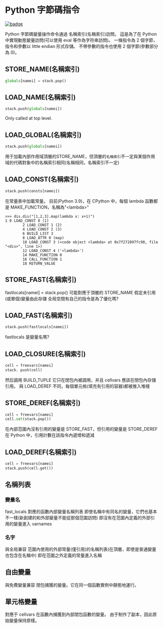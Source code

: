 # Python 字節碼指令

[![badge](https://img.shields.io/endpoint.svg?url=https%3A%2F%2Fgezf7g7pd5.execute-api.ap-northeast-1.amazonaws.com%2Fdefault%2Fsource_up_to_date%3Fowner%3Derg-lang%26repos%3Derg%26ref%3Dmain%26path%3Ddoc/EN/python/bytecode_instructions.md%26commit_hash%3Dd15cbbf7b33df0f78a575cff9679d84c36ea3ab1)](https://gezf7g7pd5.execute-api.ap-northeast-1.amazonaws.com/default/source_up_to_date?owner=erg-lang&repos=erg&ref=main&path=doc/EN/python/bytecode_instructions.md&commit_hash=d15cbbf7b33df0f78a575cff9679d84c36ea3ab1)

Python 字節碼變量操作命令通過 名稱索引(名稱索引)訪問。 這是為了在 Python 中實現動態變量訪問(可以使用 eval 等作為字符串訪問)。
一條指令為 2 個字節，指令和參數以 little endian 形式存儲。
不帶參數的指令也使用 2 個字節(參數部分為 0)。

## STORE_NAME(名稱索引)

```python
globals[namei] = stack.pop()
```

## LOAD_NAME(名稱索引)

```python
stack.push(globals[namei])
```

Only called at top level.

## LOAD_GLOBAL(名稱索引)

```python
stack.push(globals[namei])
```

用于加載內部作用域頂層的STORE_NAME，但頂層的`名稱索引`不一定與某個作用域的代碼對象中的名稱索引相同(名稱相同，名稱索引不一定)

## LOAD_CONST(名稱索引)

```python
stack.push(consts[namei])
```

在常量表中加載常量。
目前(Python 3.9)，在 CPython 中，每個 lambda 函數都是 MAKE_FUNCTION，名稱為"\<lambda\>"

```console
>>> dis.dis("[1,2,3].map(lambda x: x+1)")
1 0 LOAD_CONST 0 (1)
        2 LOAD_CONST 1 (2)
        4 LOAD_CONST 2 (3)
        6 BUILD_LIST 3
        8 LOAD_ATTR 0 (map)
        10 LOAD_CONST 3 (<code object <lambda> at 0x7f272897fc90, file "<dis>", line 1>)
        12 LOAD_CONST 4 ('<lambda>')
        14 MAKE_FUNCTION 0
        16 CALL_FUNCTION 1
        18 RETURN_VALUE
```

## STORE_FAST(名稱索引)

fastlocals[namei] = stack.pop()
可能對應于頂層的 STORE_NAME
假定未引用(或單個)變量由此存儲
全局空間有自己的指令是為了優化嗎?

## LOAD_FAST(名稱索引)

```python
stack.push(fastlocals[namei])
```
fastlocals 是變量名嗎?

## LOAD_CLOSURE(名稱索引)

```python
cell = freevars[namei]
stack. push(cell)
```

然后調用 BUILD_TUPLE
它只在閉包內被調用，并且 cellvars 應該在閉包內存儲引用。
與 LOAD_DEREF 不同，每個單元格(填充有引用的容器)都被推入堆棧

## STORE_DEREF(名稱索引)

```python
cell = freevars[namei]
cell.set(stack.pop())
```

在內部范圍內沒有引用的變量是 STORE_FAST，但引用的變量是 STORE_DEREF
在 Python 中，引用計數在該指令內遞增和遞減

## LOAD_DEREF(名稱索引)

```python
cell = freevars[namei]
stack.push(cell.get())
```

## 名稱列表

### 變量名

fast_locals 對應的函數內部變量名稱列表
即使名稱中有同名的變量，它們也基本不一樣(新創建的和外部變量不能從那個范圍訪問)
即沒有在范圍內定義的外部引用的變量進入 varnames

### 名字

與全局兼容
范圍內使用的外部常量(僅引用)的名稱列表(在頂層，即使是普通變量也包含在名稱中)
即在范圍之外定義的常量進入名稱

## 自由變量

與免費變量兼容
閉包捕獲的變量。它在同一個函數實例中靜態地運行。

## 單元格變量

對應于 cellvars
在函數內捕獲到內部閉包函數的變量。 由于制作了副本，因此原始變量保持原樣。